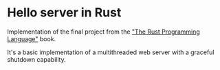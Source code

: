 # Hello server in Rust

Implementation of the final project from the ["The Rust Programming Language"](https://doc.rust-lang.org/book/ch20-00-final-project-a-web-server.html) book.

It's a basic implementation of a multithreaded web server with a graceful shutdown capability. 